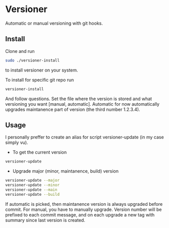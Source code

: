 Versioner
=========
Automatic or manual versioning with git hooks.

Install
-------
Clone and run
```sh
sudo ./versioner-install
```

to install versioner on your system.

To install for specific git repo run
```sh
versioner-install
```
And follow questions. Set the file where the version is stored and what versioning you want [manual, automatic].
Automatic for now automatically upgrades maintanence part of version (the third number 1.2.3.4).

Usage
-----
I personally preffer to create an alias for script versioner-update (in my case simply vu).
* To get the current version
```sh
versioner-update
```
* Upgrade major (minor, maintanence, build) version
```sh
versioner-update --major
versioner-update --minor
versioner-update --main
versioner-update --build
```

If automatic is picked, then maintanence version is always upgraded before commit.
For manual, you have to manually upgrade.
Version number will be prefixed to each commit message, and on each upgrade a new tag with summary since last version is created.
